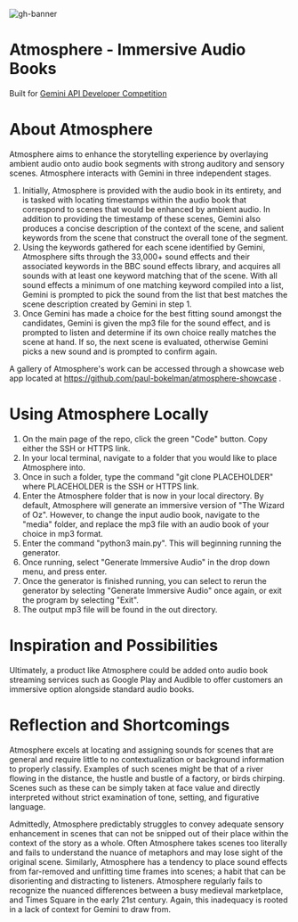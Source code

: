 ![gh-banner](https://github.com/user-attachments/assets/093a37cf-c353-4ec2-96e8-7228ed6e7d1e)

# Atmosphere - Immersive Audio Books

Built for [Gemini API Developer Competition](https://ai.google.dev/competition)




# About Atmosphere

Atmosphere aims to enhance the storytelling experience by overlaying ambient audio onto audio book segments with strong auditory and sensory scenes. Atmosphere interacts with Gemini in three independent stages.
1. Initially, Atmosphere is provided with the audio book in its entirety, and is tasked with locating timestamps within the audio book that correspond to scenes that would be enhanced by ambient audio. In addition to providing the timestamp of these scenes, Gemini also produces a concise description of the context of the scene, and salient keywords from the scene that construct the overall tone of the segment.
2. Using the keywords gathered for each scene identified by Gemini, Atmosphere sifts through the 33,000+ sound effects and their associated keywords in the BBC sound effects library, and acquires all sounds with at least one keyword matching that of the scene. With all sound effects a minimum of one matching keyword compiled into a list, Gemini is prompted to pick the sound from the list that best matches the scene description created by Gemini in step 1.
3. Once Gemini has made a choice for the best fitting sound amongst the candidates, Gemini is given the mp3 file for the sound effect, and is prompted to listen and determine if its own choice really matches the scene at hand. If so, the next scene is evaluated, otherwise Gemini picks a new sound and is prompted to confirm again.

A gallery of Atmosphere's work can be accessed through a showcase web app located at https://github.com/paul-bokelman/atmosphere-showcase .


# Using Atmosphere Locally

1. On the main page of the repo, click the green "Code" button. Copy either the SSH or HTTPS link.
2. In your local terminal, navigate to a folder that you would like to place Atmosphere into.
3. Once in such a folder, type the command "git clone PLACEHOLDER" where PLACEHOLDER is the SSH or HTTPS link.
4. Enter the Atmosphere folder that is now in your local directory. By default, Atmosphere will generate an immersive version of "The Wizard of Oz". However, to change the input audio book, navigate to the "media" folder, and replace the mp3 file with an audio book of your choice in mp3 format.
5. Enter the command "python3 main.py". This will beginning running the generator.
6. Once running, select "Generate Immersive Audio" in the drop down menu, and press enter.
7. Once the generator is finished running, you can select to rerun the generator by selecting "Generate Immersive Audio" once again, or exit the program by selecting "Exit".
8. The output mp3 file will be found in the out directory.

# Inspiration and Possibilities

Ultimately, a product like Atmosphere could be added onto audio book streaming services such as Google Play and Audible to offer customers an immersive option alongside standard audio books.




# Reflection and Shortcomings

Atmosphere excels at locating and assigning sounds for scenes that are general and require little to no contextualization or background information to properly classify. Examples of such scenes might be that of a river flowing in the distance, the hustle and bustle of a factory, or birds chirping. Scenes such as these can be simply taken at face value and directly interpreted without strict examination of tone, setting, and figurative language.

  Admittedly, Atmosphere predictably struggles to convey adequate sensory enhancement in scenes that can not be snipped out of their place within the context of the story as a whole. Often Atmosphere takes scenes too literally and fails to understand the nuance of metaphors and may lose sight of the original scene. Similarly, Atmosphere has a tendency to place sound effects from far-removed and unfitting time frames into scenes; a habit that can be disorienting and distracting to listeners. Atmosphere regularly fails to recognize the nuanced differences between a busy medieval marketplace, and Times Square in the early 21st century. Again, this inadequacy is rooted in a lack of context for Gemini to draw from.


